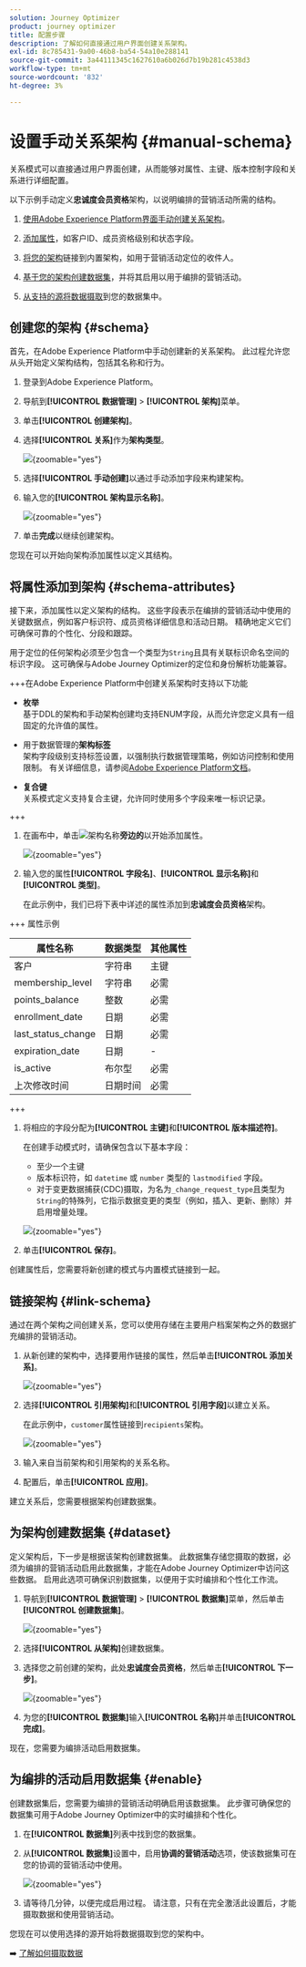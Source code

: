 ```yaml
---
solution: Journey Optimizer
product: journey optimizer
title: 配置步骤
description: 了解如何直接通过用户界面创建关系架构。
exl-id: 8c785431-9a00-46b8-ba54-54a10e288141
source-git-commit: 3a44111345c1627610a6b026d7b19b281c4538d3
workflow-type: tm+mt
source-wordcount: '832'
ht-degree: 3%

---
```



# 设置手动关系架构 {#manual-schema}

关系模式可以直接通过用户界面创建，从而能够对属性、主键、版本控制字段和关系进行详细配置。

以下示例手动定义&#x200B;**忠诚度会员资格**&#x200B;架构，以说明编排的营销活动所需的结构。

1. [使用Adobe Experience Platform界面手动创建关系架构](#schema)。

1. [添加属性](#schema-attributes)，如客户ID、成员资格级别和状态字段。

1. [将您的架构](#link-schema)链接到内置架构，如用于营销活动定位的收件人。

1. [基于您的架构创建数据集](#dataset)，并将其启用以用于编排的营销活动。

1. [从支持的源将数据摄取](ingest-data.md)到您的数据集中。

## 创建您的架构 {#schema}

首先，在Adobe Experience Platform中手动创建新的关系架构。 此过程允许您从头开始定义架构结构，包括其名称和行为。

1. 登录到Adobe Experience Platform。

1. 导航到&#x200B;**[!UICONTROL 数据管理]** > **[!UICONTROL 架构]**&#x200B;菜单。

1. 单击&#x200B;**[!UICONTROL 创建架构]**。

1. 选择&#x200B;**[!UICONTROL 关系]**&#x200B;作为&#x200B;**架构类型**。

   ![](assets/admin_schema_1.png){zoomable="yes"}

1. 选择&#x200B;**[!UICONTROL 手动创建]**&#x200B;以通过手动添加字段来构建架构。

1. 输入您的&#x200B;**[!UICONTROL 架构显示名称]**。

   ![](assets/schema_manual_8.png){zoomable="yes"}

1. 单击&#x200B;**完成**&#x200B;以继续创建架构。

您现在可以开始向架构添加属性以定义其结构。

## 将属性添加到架构 {#schema-attributes}

接下来，添加属性以定义架构的结构。 这些字段表示在编排的营销活动中使用的关键数据点，例如客户标识符、成员资格详细信息和活动日期。 精确地定义它们可确保可靠的个性化、分段和跟踪。

用于定位的任何架构必须至少包含一个类型为`String`且具有关联标识命名空间的标识字段。 这可确保与Adobe Journey Optimizer的定位和身份解析功能兼容。

+++在Adobe Experience Platform中创建关系架构时支持以下功能

* **枚举**\
  基于DDL的架构和手动架构创建均支持ENUM字段，从而允许您定义具有一组固定的允许值的属性。

* 用于数据管理的&#x200B;**架构标签**\
  架构字段级别支持标签设置，以强制执行数据管理策略，例如访问控制和使用限制。 有关详细信息，请参阅[Adobe Experience Platform文档](https://experienceleague.adobe.com/docs/experience-platform/xdm/home.html?lang=zh-Hans)。

* **复合键**\
  关系模式定义支持复合主键，允许同时使用多个字段来唯一标识记录。

+++

1. 在画布中，单击![](assets/do-not-localize/Smock_AddCircle_18_N.svg)架构名称&#x200B;**旁边的**&#x200B;以开始添加属性。

   ![](assets/schema_manual_1.png){zoomable="yes"}

1. 输入您的属性&#x200B;**[!UICONTROL 字段名]**、**[!UICONTROL 显示名称]**&#x200B;和&#x200B;**[!UICONTROL 类型]**。

   在此示例中，我们已将下表中详述的属性添加到&#x200B;**忠诚度会员资格**&#x200B;架构。

+++ 属性示例

   | 属性名称 | 数据类型 | 其他属性 |
   |-|-|-|
   | 客户 | 字符串 | 主键 |
   | membership_level | 字符串 | 必需 |
   | points_balance | 整数 | 必需 |
   | enrollment_date | 日期 | 必需 |
   | last_status_change | 日期 | 必需 |
   | expiration_date | 日期 | - |
   | is_active | 布尔型 | 必需 |
   | 上次修改时间 | 日期时间 | 必需 |

+++

1. 将相应的字段分配为&#x200B;**[!UICONTROL 主键]**&#x200B;和&#x200B;**[!UICONTROL 版本描述符]**。

   在创建手动模式时，请确保包含以下基本字段：

   * 至少一个主键
   * 版本标识符，如 `datetime` 或 `number` 类型的 `lastmodified` 字段。
   * 对于变更数据捕获(CDC)摄取，为名为`_change_request_type`且类型为`String`的特殊列，它指示数据变更的类型（例如，插入、更新、删除）并启用增量处理。

   ![](assets/schema_manual_2.png){zoomable="yes"}

1. 单击&#x200B;**[!UICONTROL 保存]**。

创建属性后，您需要将新创建的模式与内置模式链接到一起。

## 链接架构 {#link-schema}

通过在两个架构之间创建关系，您可以使用存储在主要用户档案架构之外的数据扩充编排的营销活动。

1. 从新创建的架构中，选择要用作链接的属性，然后单击&#x200B;**[!UICONTROL 添加关系]**。

   ![](assets/schema_manual_3.png){zoomable="yes"}

1. 选择&#x200B;**[!UICONTROL 引用架构]**&#x200B;和&#x200B;**[!UICONTROL 引用字段]**&#x200B;以建立关系。

   在此示例中，`customer`属性链接到`recipients`架构。

   ![](assets/schema_manual_4.png){zoomable="yes"}

1. 输入来自当前架构和引用架构的关系名称。

1. 配置后，单击&#x200B;**[!UICONTROL 应用]**。

建立关系后，您需要根据架构创建数据集。

## 为架构创建数据集 {#dataset}

定义架构后，下一步是根据该架构创建数据集。 此数据集存储您摄取的数据，必须为编排的营销活动启用此数据集，才能在Adobe Journey Optimizer中访问这些数据。 启用此选项可确保识别数据集，以便用于实时编排和个性化工作流。

1. 导航到&#x200B;**[!UICONTROL 数据管理]** > **[!UICONTROL 数据集]**&#x200B;菜单，然后单击&#x200B;**[!UICONTROL 创建数据集]**。

   ![](assets/schema_manual_5.png){zoomable="yes"}

1. 选择&#x200B;**[!UICONTROL 从架构]**&#x200B;创建数据集。

1. 选择您之前创建的架构，此处&#x200B;**忠诚度会员资格**，然后单击&#x200B;**[!UICONTROL 下一步]**。

   ![](assets/schema_manual_6.png){zoomable="yes"}

1. 为您的&#x200B;**[!UICONTROL 数据集]**&#x200B;输入&#x200B;**[!UICONTROL 名称]**&#x200B;并单击&#x200B;**[!UICONTROL 完成]**。

现在，您需要为编排活动启用数据集。

## 为编排的活动启用数据集 {#enable}

创建数据集后，您需要为编排的营销活动明确启用该数据集。 此步骤可确保您的数据集可用于Adobe Journey Optimizer中的实时编排和个性化。

1. 在&#x200B;**[!UICONTROL 数据集]**&#x200B;列表中找到您的数据集。

1. 从&#x200B;**[!UICONTROL 数据集]**&#x200B;设置中，启用&#x200B;**协调的营销活动**&#x200B;选项，使该数据集可在您的协调的营销活动中使用。

   ![](assets/schema_manual_7.png){zoomable="yes"}

1. 请等待几分钟，以便完成启用过程。 请注意，只有在完全激活此设置后，才能摄取数据和使用营销活动。

您现在可以使用选择的源开始将数据摄取到您的架构中。

➡️ [了解如何摄取数据](ingest-data.md)
